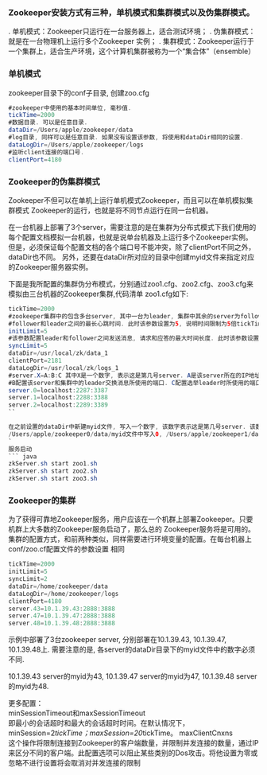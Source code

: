 ### Zookeeper安装方式有三种，单机模式和集群模式以及伪集群模式。
. 单机模式：Zookeeper只运行在一台服务器上，适合测试环境；
. 伪集群模式：就是在一台物理机上运行多个Zookeeper 实例；
. 集群模式：Zookeeper运行于一个集群上，适合生产环境，这个计算机集群被称为一个“集合体”（ensemble）

### 单机模式
zookeeper目录下的conf子目录, 创建zoo.cfg
``` java
#zookeeper中使用的基本时间单位, 毫秒值.
tickTime=2000  
#数据目录. 可以是任意目录.
dataDir=/Users/apple/zookeeper/data  
#log目录, 同样可以是任意目录. 如果没有设置该参数, 将使用和dataDir相同的设置.
dataLogDir=/Users/apple/zookeeper/logs 
#监听client连接的端口号.
clientPort=4180
```


### Zookeeper的伪集群模式
Zookeeper不但可以在单机上运行单机模式Zookeeper，而且可以在单机模拟集群模式 Zookeeper的运行，也就是将不同节点运行在同一台机器。

在一台机器上部署了3个server，需要注意的是在集群为分布式模式下我们使用的每个配置文档模拟一台机器，也就是说单台机器及上运行多个Zookeeper实例。但是，必须保证每个配置文档的各个端口号不能冲突，除了clientPort不同之外，dataDir也不同。
另外，还要在dataDir所对应的目录中创建myid文件来指定对应的Zookeeper服务器实例。

下面是我所配置的集群伪分布模式，分别通过zoo1.cfg、zoo2.cfg、zoo3.cfg来模拟由三台机器的Zookeeper集群,代码清单 zoo1.cfg如下:
``` java
tickTime=2000
#zookeeper集群中的包含多台server, 其中一台为leader, 集群中其余的server为follower. initLimit参数配置初始化连接时, 
#follower和leader之间的最长心跳时间. 此时该参数设置为5, 说明时间限制为5倍tickTime, 即5*2000=10000ms=10s.
initLimit=5
#该参数配置leader和follower之间发送消息, 请求和应答的最大时间长度. 此时该参数设置为5, 说明时间限制为5倍tickTime, 即10000ms.
syncLimit=5
dataDir=/usr/local/zk/data_1
clientPort=2181
dataLogDir=/usr/local/zk/logs_1
#server.X=A:B:C 其中X是一个数字, 表示这是第几号server. A是该server所在的IP地址. 
#B配置该server和集群中的leader交换消息所使用的端口. C配置选举leader时所使用的端口. 由于配置的是伪集群模式, 所以各个server的B, C参数必须不同.
server.0=localhost:2287:3387
server.1=localhost:2288:3388
server.2=localhost:2289:3389
``

在之前设置的dataDir中新建myid文件, 写入一个数字, 该数字表示这是第几号server. 该数字必须和zoo.cfg文件中的server.X中的X一一对应.
/Users/apple/zookeeper0/data/myid文件中写入0, /Users/apple/zookeeper1/data/myid文件中写入1, /Users/apple/zookeeper2/data/myid文件中写入2.
` 
服务启动
``` java
zkServer.sh start zoo1.sh
zkServer.sh start zoo2.sh
zkServer.sh start zoo3.sh
``` 
### Zookeeper的集群
为了获得可靠地Zookeeper服务，用户应该在一个机群上部署Zookeeper。只要机群上大多数的Zookeeper服务启动了，那么总的 Zookeeper服务将是可用的。集群的配置方式，和前两种类似，同样需要进行环境变量的配置。在每台机器上conf/zoo.cf配置文件的参数设置 相同
``` java
tickTime=2000  
initLimit=5  
syncLimit=2  
dataDir=/home/zookeeper/data  
dataLogDir=/home/zookeeper/logs  
clientPort=4180
server.43=10.1.39.43:2888:3888
server.47=10.1.39.47:2888:3888  
server.48=10.1.39.48:2888:3888
``` 

示例中部署了3台zookeeper server, 分别部署在10.1.39.43, 10.1.39.47, 10.1.39.48上. 需要注意的是, 各server的dataDir目录下的myid文件中的数字必须不同.

10.1.39.43 server的myid为43, 10.1.39.47 server的myid为47, 10.1.39.48 server的myid为48.

更多配置：       
minSessionTimeout和maxSessionTimeout   
即最小的会话超时和最大的会话超时时间。在默认情况下，minSession=2*tickTime；maxSession=20*tickTime。
maxClientCnxns     
这个操作将限制连接到Zookeeper的客户端数量，并限制并发连接的数量，通过IP来区分不同的客户端。此配置选项可以阻止某些类别的Dos攻击。将他设置为零或忽略不进行设置将会取消对并发连接的限制     








